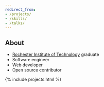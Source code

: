 ```yaml
---
redirect_from:
- /projects/
- /skills/
- /talks/
---
```


## About
- [Rochester Institute of Technology](https://www.rit.edu/) graduate
- Software engineer
- Web developer
- Open source contributor

{% include projects.html %}
